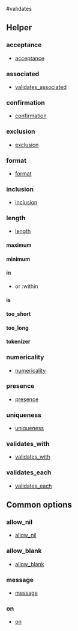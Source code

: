 #validates
## Helper
### acceptance
 * [acceptance](http://guides.rubyonrails.org/active_record_validations_callbacks.html#acceptance)

### associated
 * [validates_associated](http://guides.rubyonrails.org/active_record_validations_callbacks.html#validates_associated)

### confirmation
 * [confirmation](http://guides.rubyonrails.org/active_record_validations_callbacks.html#confirmation)

### exclusion
 * [exclusion](http://guides.rubyonrails.org/active_record_validations_callbacks.html#confirmation)

### format
 * [format](http://guides.rubyonrails.org/active_record_validations_callbacks.html#confirmation)

### inclusion
 * [inclusion](http://guides.rubyonrails.org/active_record_validations_callbacks.html#inclusion)

### length
 * [length](http://guides.rubyonrails.org/active_record_validations_callbacks.html#length)

#### maximum
#### minimum
#### in
 * or :within

#### is
#### too_short
#### too_long
#### tokenizer

### numericality
 * [numericality](http://guides.rubyonrails.org/active_record_validations_callbacks.html#numericality)

### presence
 * [presence](http://guides.rubyonrails.org/active_record_validations_callbacks.html#presence)

### uniqueness
 * [uniqueness](http://guides.rubyonrails.org/active_record_validations_callbacks.html#uniqueness)

### validates_with
 * [validates_with](http://guides.rubyonrails.org/active_record_validations_callbacks.html#validates_with)

### validates_each
 * [validates_each](http://guides.rubyonrails.org/active_record_validations_callbacks.html#validates_each)

## Common options
### allow_nil
 * [allow_nil](http://guides.rubyonrails.org/active_record_validations_callbacks.html#allow_nil)

### allow_blank
 * [allow_blank](http://guides.rubyonrails.org/active_record_validations_callbacks.html#allow_blank)

### message
 * [message](http://guides.rubyonrails.org/active_record_validations_callbacks.html#message)

### on
 * [on](http://guides.rubyonrails.org/active_record_validations_callbacks.html#on)
